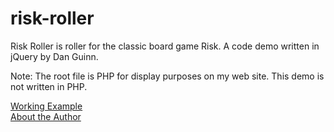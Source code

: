 # risk-roller
Risk Roller is roller for the classic board game Risk. A code demo written in jQuery by Dan Guinn.

Note: The root file is PHP for display purposes on my web site. This demo is not written in PHP.

<a href="http://danguinn.com/code-demos/risk-roller/">Working Example</a><br/>
<a href="http://danguinn.com/programmer">About the Author</a>
